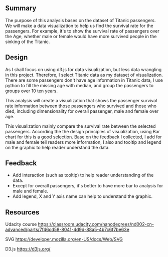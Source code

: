 ## Summary

The purpose of this analysis bases on the dataset of Titanic passengers. We will make a data visualization to help us find the survival rate for the passengers. For example, it's to show the survival rate of passengers over the Age, whether male or female would have more survived people in the sinking of the Titanic.


## Design

As I shall focus on using d3.js for data visualization, but less data wrangling in this project. Therefore, I select Titanic data as my dataset of visualization. There are some passengers don't have age information in Titanic data, I use python to fill the missing age with median, and group the passengers to groups over 10 ten years.

This analysis will create a visualization that shows the passenger survival rate information between those passengers who survived and those who died, including dimensionality for overall passenger, male and female over age.

This visualization mainly compare the survival rate between the selected passengers. According the the design principles of visualization, using Bar chart for this is a good selection. Base on the feedback I collected, I add for male and female tell readers more information, I also and tooltip and legend on the graphic to help reader understand the data.


## Feedback 

* Add interaction (such as tooltip) to help reader understanding of the data.
* Except for overall passengers, it's better to have more bar to analysis for male and female.
* Add legend, X and Y axis name can help to understand the graphic.

## Resources

Udacity course
https://classroom.udacity.com/nanodegrees/nd002-cn-advanced/parts/7f46cd58-8041-4d9d-88a5-4b7c6f7be63e

SVG
https://developer.mozilla.org/en-US/docs/Web/SVG

D3.js
https://d3js.org/
